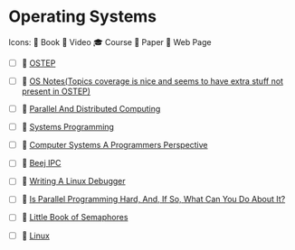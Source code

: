 # Operating Systems

Icons: 📘 Book 🎥 Video 🎓 Course 📄 Paper 🔗 Web Page

-   [ ] 📘 [OSTEP](https://pages.cs.wisc.edu/~remzi/OSTEP/)

-   [ ] 📘
        [OS Notes(Topics coverage is nice and seems to have extra stuff not present in OSTEP)](https://pages.cs.wisc.edu/~remzi/OSTEP/)

-   [ ] 📘
        [Parallel And Distributed Computing](http://turing.une.edu.au/~cosc330/lectures)

-   [ ] 📘
        [Systems Programming](http://cs241.cs.illinois.edu/coursebook/index.html)

-   [ ] 📘
        [Computer Systems A Programmers Perspective](http://csapp.cs.cmu.edu/3e/students.html)

-   [ ] 📘 [Beej IPC](https://beej.us/guide/bgipc/)

-   [ ] 🔗
        [Writing A Linux Debugger](https://blog.tartanllama.xyz/writing-a-linux-debugger-setup/)

-   [ ] 📘
        [Is Parallel Programming Hard, And, If So, What Can You Do About It?](https://mirrors.edge.kernel.org/pub/linux/kernel/people/paulmck/perfbook/perfbook.html)

-   [ ] 📘
        [Little Book of Semaphores](https://open.umn.edu/opentextbooks/textbooks/83)

-   [ ] 🔗 [Linux](https://linuxjourney.com/)
